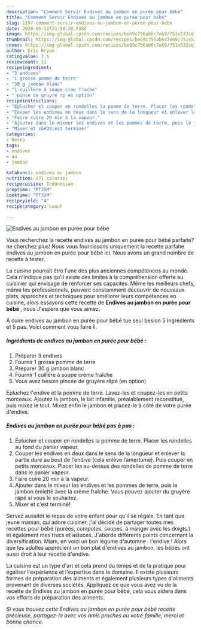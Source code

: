 ```yaml
---
description: "Comment Servir Endives au jambon en purée pour bébé"
title: "Comment Servir Endives au jambon en purée pour bébé"
slug: 1197-comment-servir-endives-au-jambon-en-puree-pour-bebe
date: 2020-06-11T21:56:20.538Z
image: https://img-global.cpcdn.com/recipes/be69c756ab6c7e69/751x532cq70/endives-au-jambon-en-puree-pour-bebe-photo-principale-de-la-recette.jpg
thumbnail: https://img-global.cpcdn.com/recipes/be69c756ab6c7e69/751x532cq70/endives-au-jambon-en-puree-pour-bebe-photo-principale-de-la-recette.jpg
cover: https://img-global.cpcdn.com/recipes/be69c756ab6c7e69/751x532cq70/endives-au-jambon-en-puree-pour-bebe-photo-principale-de-la-recette.jpg
author: Eric Bryan
ratingvalue: 3.6
reviewcount: 11
recipeingredient:
- "3 endives"
- "1 grosse pomme de terre"
- "30 g jambon blanc"
- "1 cuillère à soupe crme frache"
- " pince de gruyre rp en option"
recipeinstructions:
- "Éplucher et couper en rondelles la pomme de terre. Placer les rondelles au fond du panier vapeur."
- "Couper les endives en deux dans le sens de la longueur et enlever la partie dure au bout de l&#39;endive (cela enlève l’amertume). Puis couper en petits morceaux. Placer les au-dessus des rondelles de pomme de terre dans le panier vapeur."
- "Faire cuire 20 min à la vapeur."
- "Ajouter dans le mixeur les endives et les pommes de terre, puis le jambon émietté avec la crème fraîche. Vous pouvez ajouter du gruyère râpé si vous le souhaitez."
- "Mixer et c&#39;est terminé!"
categories:
- Resep
tags:
- endives
- au
- jambon

katakunci: endives au jambon 
nutrition: 271 calories
recipecuisine: Indonesian
preptime: "PT35M"
cooktime: "PT32M"
recipeyield: "4"
recipecategory: Lunch

---
```



![Endives au jambon en purée pour bébé](https://img-global.cpcdn.com/recipes/be69c756ab6c7e69/751x532cq70/endives-au-jambon-en-puree-pour-bebe-photo-principale-de-la-recette.jpg)

Vous recherchez la recette endives au jambon en purée pour bébé parfaite? ne cherchez plus! Nous vous fournissons uniquement la recette parfaite endives au jambon en purée pour bébé ici. Nous avons un grand nombre de recette à tester.

La cuisine pourrait être l'une des plus anciennes compétences au monde. Cela n'indique pas qu'il existe des limites à la compréhension offerte au cuisinier qui envisage de renforcer ses capacités. Même les meilleurs chefs, même les professionnels, peuvent constamment découvrir de nouveaux plats, approches et techniques pour améliorer leurs compétences en cuisine, alors essayons cette recette de <strong> Endives au jambon en purée pour bébé </strong>, nous J'espère que vous aimez.

<!--inarticleads1-->

À cuire endives au jambon en purée pour bébé tue seul besion 5 Ingrédients et 5 pas. Voici comment vous faire il.

##### Ingrédients de endives au jambon en purée pour bébé :

1. Préparer 3 endives
1. Fournir 1 grosse pomme de terre
1. Préparer 30 g jambon blanc
1. Fournir 1 cuillère à soupe crème fraîche
1. Vous avez besoin  pincée de gruyère râpé (en option)


Epluchez l&#39;endive et la pomme de terre. Lavez-les et coupez-les en petits morceaux. Ajoutez le jambon, le lait infantile, préalablement reconstitué, puis mixez le tout. Mixez enfin le jambon et placez-le à côté de votre purée d&#39;endive. 

<!--inarticleads2-->

##### Endives au jambon en purée pour bébé pas à pas :

1. Éplucher et couper en rondelles la pomme de terre. Placer les rondelles au fond du panier vapeur.
1. Couper les endives en deux dans le sens de la longueur et enlever la partie dure au bout de l&#39;endive (cela enlève l’amertume). Puis couper en petits morceaux. Placer les au-dessus des rondelles de pomme de terre dans le panier vapeur.
1. Faire cuire 20 min à la vapeur.
1. Ajouter dans le mixeur les endives et les pommes de terre, puis le jambon émietté avec la crème fraîche. Vous pouvez ajouter du gruyère râpé si vous le souhaitez.
1. Mixer et c&#39;est terminé!


Servez aussitôt le repas de votre enfant pour qu&#39;il se régale. En tant que jeune maman, qui adore cuisiner, j&#39;ai décidé de partager toutes mes recettes pour bébé (purées, compotes, soupes, à manger avec les doigts.) et également mes trucs et astuces. J&#39;aborde différents points concernant la diversification. Miam, en voici un bon légume d&#39;automne : l&#39;endive ! Alors que les adultes apprécient un bon plat d&#39;endives au jambon, les bébés ont aussi droit à leur recette d&#39;endive. 

<!--inarticleads1-->

<p>
La cuisine est un type d'art et cela prend du temps et de la pratique pour égaliser l'expérience et l'expertise dans le domaine. Il existe plusieurs formes de préparation des aliments et également plusieurs types d'aliments provenant de diverses sociétés. Appliquez ce que vous avez vu de la recette de Endives au jambon en purée pour bébé, cela vous aidera dans vos efforts de préparation des aliments.
</p>

<p>
<i>Si vous trouvez cette Endives au jambon en purée pour bébé recette précieuse, partagez-la avec vos amis proches ou votre famille, merci et bonne chance.</i>
</p>
